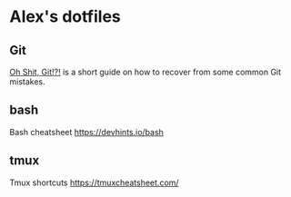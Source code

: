 # Alex's dotfiles

## Git
[Oh Shit, Git!?!](https://ohshitgit.com/) is a short guide on how to recover from some common Git mistakes.


## bash
Bash cheatsheet https://devhints.io/bash

## tmux
Tmux shortcuts https://tmuxcheatsheet.com/
